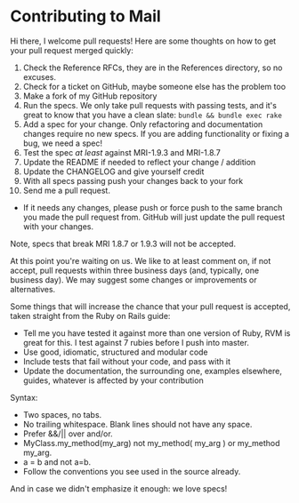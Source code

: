 Contributing to Mail
====================

Hi there, I welcome pull requests!  Here are some thoughts on how to get your
pull request merged quickly:

1. Check the Reference RFCs, they are in the References directory, so no excuses.
2. Check for a ticket on GitHub, maybe someone else has the problem too
3. Make a fork of my GitHub repository
4. Run the specs. We only take pull requests with passing tests, and it's great
   to know that you have a clean slate: `bundle && bundle exec rake`
5. Add a spec for your change. Only refactoring and documentation changes
   require no new specs. If you are adding functionality or fixing a bug, we need
   a spec!
6. Test the spec _at_ _least_ against MRI-1.9.3 and MRI-1.8.7
7. Update the README if needed to reflect your change / addition
8. Update the CHANGELOG and give yourself credit
9. With all specs passing push your changes back to your fork
10. Send me a pull request.
  - If it needs any changes, please push or force push to the same branch you made the pull request from.  GitHub will just update the pull request with your changes.

Note, specs that break MRI 1.8.7 or 1.9.3 will not be accepted.

At this point you're waiting on us. We like to at least comment on, if not
accept, pull requests within three business days (and, typically, one business
day). We may suggest some changes or improvements or alternatives.

Some things that will increase the chance that your pull request is accepted,
taken straight from the Ruby on Rails guide:

* Tell me you have tested it against more than one version of Ruby, RVM is great for
  this. I test against 7 rubies before I push into master.
* Use good, idiomatic, structured and modular code
* Include tests that fail without your code, and pass with it
* Update the documentation, the surrounding one, examples elsewhere, guides,
  whatever is affected by your contribution

Syntax:

* Two spaces, no tabs.
* No trailing whitespace. Blank lines should not have any space.
* Prefer &&/|| over and/or.
* MyClass.my_method(my_arg) not my_method( my_arg ) or my_method my_arg.
* a = b and not a=b.
* Follow the conventions you see used in the source already.

And in case we didn't emphasize it enough: we love specs!
